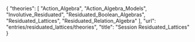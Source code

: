 {
    "theories": [
        "Action_Algebra",
        "Action_Algebra_Models",
        "Involutive_Residuated",
        "Residuated_Boolean_Algebras",
        "Residuated_Lattices",
        "Residuated_Relation_Algebra"
    ],
    "url": "entries/residuated_lattices/theories",
    "title": "Session Residuated_Lattices"
}